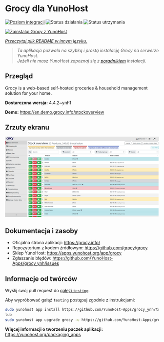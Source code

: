 <!--
To README zostało automatycznie wygenerowane przez <https://github.com/YunoHost/apps/tree/master/tools/readme_generator>
Nie powinno być ono edytowane ręcznie.
-->

# Grocy dla YunoHost

[![Poziom integracji](https://apps.yunohost.org/badge/integration/grocy)](https://ci-apps.yunohost.org/ci/apps/grocy/)
![Status działania](https://apps.yunohost.org/badge/state/grocy)
![Status utrzymania](https://apps.yunohost.org/badge/maintained/grocy)

[![Zainstaluj Grocy z YunoHost](https://install-app.yunohost.org/install-with-yunohost.svg)](https://install-app.yunohost.org/?app=grocy)

*[Przeczytaj plik README w innym języku.](./ALL_README.md)*

> *Ta aplikacja pozwala na szybką i prostą instalację Grocy na serwerze YunoHost.*  
> *Jeżeli nie masz YunoHost zapoznaj się z [poradnikiem](https://yunohost.org/install) instalacji.*

## Przegląd

Grocy is a web-based self-hosted groceries & household management solution for your home.

**Dostarczona wersja:** 4.4.2~ynh1

**Demo:** <https://en.demo.grocy.info/stockoverview>

## Zrzuty ekranu

![Zrzut ekranu z Grocy](./doc/screenshots/stock-en.png)

## Dokumentacja i zasoby

- Oficjalna strona aplikacji: <https://grocy.info/>
- Repozytorium z kodem źródłowym: <https://github.com/grocy/grocy>
- Sklep YunoHost: <https://apps.yunohost.org/app/grocy>
- Zgłaszanie błędów: <https://github.com/YunoHost-Apps/grocy_ynh/issues>

## Informacje od twórców

Wyślij swój pull request do [gałęzi `testing`](https://github.com/YunoHost-Apps/grocy_ynh/tree/testing).

Aby wypróbować gałąź `testing` postępuj zgodnie z instrukcjami:

```bash
sudo yunohost app install https://github.com/YunoHost-Apps/grocy_ynh/tree/testing --debug
lub
sudo yunohost app upgrade grocy -u https://github.com/YunoHost-Apps/grocy_ynh/tree/testing --debug
```

**Więcej informacji o tworzeniu paczek aplikacji:** <https://yunohost.org/packaging_apps>
